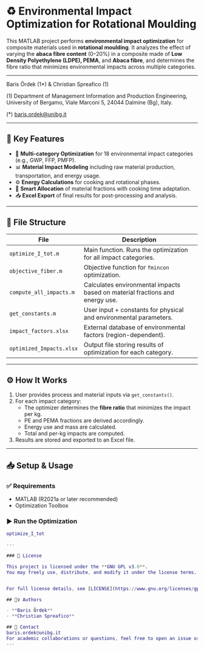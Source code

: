 # ♻️ Environmental Impact Optimization for Rotational Moulding

This MATLAB project performs **environmental impact optimization** for composite materials used in **rotational moulding**. It analyzes the effect of varying the **abaca fibre content** (0–20%) in a composite made of **Low Density Polyethylene (LDPE), PEMA**, and **Abaca fibre**, and determines the fibre ratio that minimizes environmental impacts across multiple categories.

---
Baris Ördek‬ (1*) & Christian Spreafico (1)

(1) Department of Management Information and Production Engineering, University of Bergamo, Viale Marconi 5, 24044 Dalmine (Bg), Italy. 

(*) baris.ordek@unibg.it

---
## 📌 Key Features

- 🔁 **Multi-category Optimization** for 18 environmental impact categories (e.g., GWP, FFP, PMFP).
- 📊 **Material Impact Modeling** including raw material production, transportation, and energy usage.
- ⚙️ **Energy Calculations** for cooking and rotational phases.
- 🧠 **Smart Allocation** of material fractions with cooking time adaptation.
- 📥 **Excel Export** of final results for post-processing and analysis.

---

## 📁 File Structure

| File                             | Description |
|----------------------------------|-------------|
| `optimize_I_tot.m`              | Main function. Runs the optimization for all impact categories. |
| `objective_fiber.m`             | Objective function for `fmincon` optimization. |
| `compute_all_impacts.m`         | Calculates environmental impacts based on material fractions and energy use. |
| `get_constants.m`               | User input + constants for physical and environmental parameters. |
| `impact_factors.xlsx`           | External database of environmental factors (region-dependent). |
| `optimized_Impacts.xlsx`        | Output file storing results of optimization for each category. |

---

## ⚙️ How It Works

1. User provides process and material inputs via `get_constants()`.
2. For each impact category:
   - The optimizer determines the **fibre ratio** that minimizes the impact per kg.
   - PE and PEMA fractions are derived accordingly.
   - Energy use and mass are calculated.
   - Total and per-kg impacts are computed.
3. Results are stored and exported to an Excel file.

---

## 📥 Setup & Usage

### ✅ Requirements
- MATLAB (R2021a or later recommended)
- Optimization Toolbox

### ▶️ Run the Optimization

```matlab
optimize_I_tot

---

### 🔐 License

This project is licensed under the **GNU GPL v3.0**.  
You may freely use, distribute, and modify it under the license terms.


For full license details, see [LICENSE](https://www.gnu.org/licenses/gpl-3.0.en.html).

## 🙋‍♀️ Authors

- **Baris Ördek**
- **Christian Spreafico**  

## 📩 Contact
baris.ordek@unibg.it
For academic collaborations or questions, feel free to open an issue or reach out to the authors.
---
